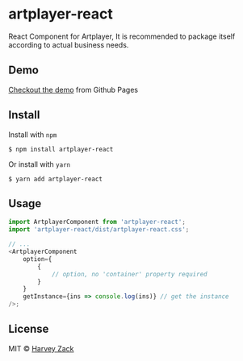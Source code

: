 # artplayer-react

React Component for Artplayer, It is recommended to package itself according to actual business needs.

## Demo

[Checkout the demo](https://codesandbox.io/s/n74859y9rl) from Github Pages

## Install

Install with `npm`

```
$ npm install artplayer-react
```

Or install with `yarn`

```
$ yarn add artplayer-react
```

## Usage

```js
import ArtplayerComponent from 'artplayer-react';
import 'artplayer-react/dist/artplayer-react.css';

// ...
<ArtplayerComponent
    option={
        {
            // option, no 'container' property required
        }
    }
    getInstance={ins => console.log(ins)} // get the instance
/>;
```

## License

MIT © [Harvey Zack](https://www.zhw-island.com/)
